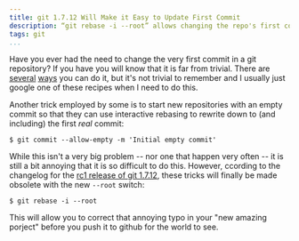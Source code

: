 ```yaml
---
title: git 1.7.12 Will Make it Easy to Update First Commit
description: “git rebase -i --root” allows changing the repo's first commit
tags: git
...
```


Have you ever had the need to change the very first commit in a git repository?
If you have you will know that it is far from trivial. There are
[several](http://stackoverflow.com/questions/2119480/changing-the-message-of-the-first-commit-git)
[ways](http://stackoverflow.com/questions/2246208/change-first-commit-of-project-with-git)
you can do it, but it's not trivial to remember and I usually just google one of
these recipes when I need to do this.

Another trick employed by some is to start new repositories with an empty commit
so that they can use interactive rebasing to rewrite down to (and including) the
first *real* commit:

    $ git commit --allow-empty -m 'Initial empty commit'

While this isn't a very big problem -- nor one that happen very often -- it is
still a bit annoying that it is so difficult to do this. However, ccording to
the changelog for the [rc1 release of git
1.7.12](http://git-blame.blogspot.co.uk/2012/07/git-1712-rc1.html), these tricks
will finally be made obsolete with the new `--root` switch:

    $ git rebase -i --root

This will allow you to correct that annoying typo in your "new amazing porject"
before you push it to github for the world to see.
